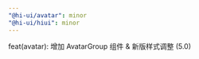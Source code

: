 ```yaml
---
"@hi-ui/avatar": minor
"@hi-ui/hiui": minor
---
```


feat(avatar): 增加 AvatarGroup 组件 & 新版样式调整 (5.0)

